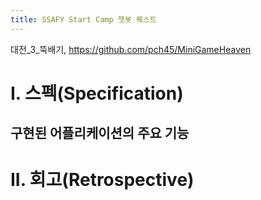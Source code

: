 ```yaml
---
title: SSAFY Start Camp 챗봇 퀘스트
---
```

대전_3_뚝배기, https://github.com/pch45/MiniGameHeaven

# I. 스펙(Specification)
## 구현된 어플리케이션의 주요 기능


# II. 회고(Retrospective)

